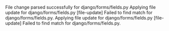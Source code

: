 File change parsed successfully for django/forms/fields.py
Applying file update for django/forms/fields.py
[file-update] Failed to find match for django/forms/fields.py.
Applying file update for django/forms/fields.py
[file-update] Failed to find match for django/forms/fields.py.
